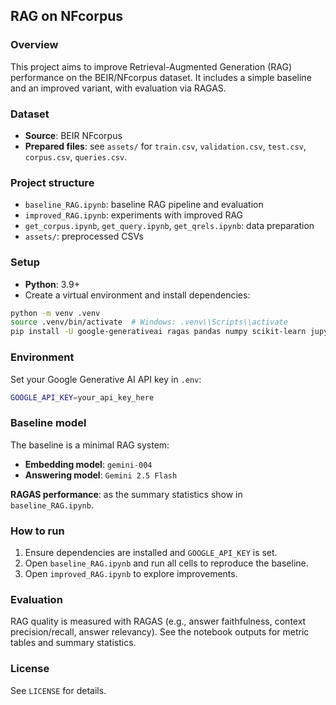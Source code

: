 ## RAG on NFcorpus

### Overview
This project aims to improve Retrieval-Augmented Generation (RAG) performance on the BEIR/NFcorpus dataset. It includes a simple baseline and an improved variant, with evaluation via RAGAS.

### Dataset
- **Source**: BEIR NFcorpus
- **Prepared files**: see `assets/` for `train.csv`, `validation.csv`, `test.csv`, `corpus.csv`, `queries.csv`.

### Project structure
- `baseline_RAG.ipynb`: baseline RAG pipeline and evaluation
- `improved_RAG.ipynb`: experiments with improved RAG
- `get_corpus.ipynb`, `get_query.ipynb`, `get_qrels.ipynb`: data preparation
- `assets/`: preprocessed CSVs

### Setup
- **Python**: 3.9+
- Create a virtual environment and install dependencies:
```bash
python -m venv .venv
source .venv/bin/activate  # Windows: .venv\\Scripts\\activate
pip install -U google-generativeai ragas pandas numpy scikit-learn jupyter python-dotenv
```

### Environment
Set your Google Generative AI API key in `.env`:
```bash
GOOGLE_API_KEY=your_api_key_here
```

### Baseline model
The baseline is a minimal RAG system:
- **Embedding model**: `gemini-004`
- **Answering model**: `Gemini 2.5 Flash`

**RAGAS performance**: as the summary statistics show in `baseline_RAG.ipynb`.

### How to run
1. Ensure dependencies are installed and `GOOGLE_API_KEY` is set.
2. Open `baseline_RAG.ipynb` and run all cells to reproduce the baseline.
3. Open `improved_RAG.ipynb` to explore improvements.

### Evaluation
RAG quality is measured with RAGAS (e.g., answer faithfulness, context precision/recall, answer relevancy). See the notebook outputs for metric tables and summary statistics.

### License
See `LICENSE` for details.
